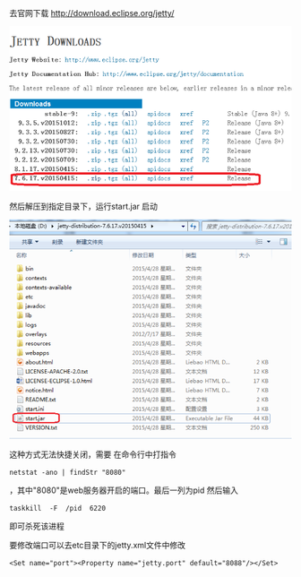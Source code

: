 去官网下载 http://download.eclipse.org/jetty/
 
![](file/111.png)

然后解压到指定目录下，运行start.jar 启动

![](file/222.png) 

这种方式无法快捷关闭，需要 在命令行中打指令

```
netstat -ano | findStr "8080"
```

  ，其中"8080"是web服务器开启的端口。最后一列为pid
然后输入  

```
taskkill  -F  /pid  6220
```

即可杀死该进程


要修改端口可以去etc目录下的jetty.xml文件中修改

```
<Set name="port"><Property name="jetty.port" default="8088"/></Set>

```
